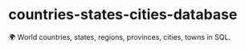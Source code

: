 # countries-states-cities-database
🌍 World countries, states, regions, provinces, cities, towns in SQL.
